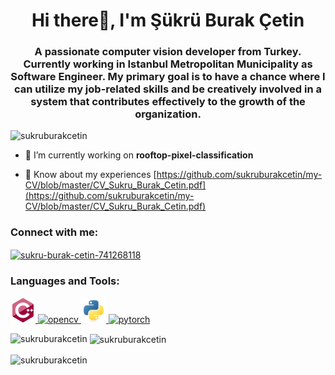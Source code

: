 <h1 align="center">Hi there👋, I'm Şükrü Burak Çetin</h1>
<h3 align="center">A passionate computer vision developer from Turkey. Currently working in Istanbul Metropolitan Municipality as Software Engineer. My primary goal is to have a chance where I can utilize my job-related skills and be creatively involved in a system that contributes effectively to the growth of the organization.</h3>

<p align="left"> <img src="https://komarev.com/ghpvc/?username=sukruburakcetin&label=Profile%20views&color=0e75b6&style=flat" alt="sukruburakcetin" /> </p>

- 🔭 I’m currently working on **rooftop-pixel-classification**

- 📄 Know about my experiences [https://github.com/sukruburakcetin/my-CV/blob/master/CV_Sukru_Burak_Cetin.pdf](https://github.com/sukruburakcetin/my-CV/blob/master/CV_Sukru_Burak_Cetin.pdf)

<h3 align="left">Connect with me:</h3>
<p align="left">
<a href="https://linkedin.com/in/sukru-burak-cetin-741268118" target="blank"><img align="center" src="https://raw.githubusercontent.com/rahuldkjain/github-profile-readme-generator/master/src/images/icons/Social/linked-in-alt.svg" alt="sukru-burak-cetin-741268118" height="30" width="40" /></a>
</p>

<h3 align="left">Languages and Tools:</h3>
<p align="left"> <a href="https://www.w3schools.com/cpp/" target="_blank"> <img src="https://raw.githubusercontent.com/devicons/devicon/master/icons/cplusplus/cplusplus-original.svg" alt="cplusplus" width="40" height="40"/> </a> <a href="https://opencv.org/" target="_blank"> <img src="https://www.vectorlogo.zone/logos/opencv/opencv-icon.svg" alt="opencv" width="40" height="40"/> </a> <a href="https://www.python.org" target="_blank"> <img src="https://raw.githubusercontent.com/devicons/devicon/master/icons/python/python-original.svg" alt="python" width="40" height="40"/> </a> <a href="https://pytorch.org/" target="_blank"> <img src="https://www.vectorlogo.zone/logos/pytorch/pytorch-icon.svg" alt="pytorch" width="40" height="40"/> </a> </p>

<p><img align="left" src="https://github-readme-stats.vercel.app/api/top-langs?username=sukruburakcetin&show_icons=true&locale=en&layout=compact" alt="sukruburakcetin" /></p>

<p>&nbsp;<img align="center" src="https://github-readme-stats.vercel.app/api?username=sukruburakcetin&show_icons=true&locale=en" alt="sukruburakcetin" /></p>

<p><img align="center" src="https://github-readme-streak-stats.herokuapp.com/?user=sukruburakcetin&" alt="sukruburakcetin" /></p>
